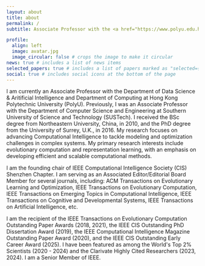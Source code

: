 ```yaml
---
layout: about
title: about
permalink: /
subtitle: Associate Professor with the <a href="https://www.polyu.edu.hk/dsai/people/academic-staff/cheng-ran/">Hong Kong Polytechnic University</a>

profile:
  align: left
  image: avatar.jpg
  image_circular: false # crops the image to make it circular
news: true # includes a list of news items
selected_papers: true # includes a list of papers marked as "selected={true}"
social: true # includes social icons at the bottom of the page
---
```


I am currently an Associate Professor with the Department of Data Science & Aritificial Intelligence and Department of Computing at Hong Kong Polytechnic University (PolyU). Previously, I was an Associate Professor with the Department of Computer Science and Engineering at Southern University of Science and Technology (SUSTech). I received the BSc degree from Northeastern University, China, in 2010, and the PhD degree from the University of Surrey, U.K., in 2016. My research focuses on advancing Computational Intelligence to tackle modeling and optimization challenges in complex systems. My primary research interests include evolutionary computation and representation learning, with an emphasis on developing efficient and scalable computational methods.

I am the founding chair of IEEE Computational Intelligence Society (CIS) Shenzhen Chapter. I am serving as an Associated Editor/Editorial Board Member for several journals, including: ACM Transactions on Evolutionary Learning and Optimization, IEEE Transactions on Evolutionary Computation, IEEE Transactions on Emerging Topics in Computational Intelligence, IEEE Transactions on Cognitive and Developmental Systems, IEEE Transactions on Artificial Intelligence, etc.

I am the recipient of the IEEE Transactions on Evolutionary Computation Outstanding Paper Awards (2018, 2021), the IEEE CIS Outstanding PhD Dissertation Award (2019), the IEEE Computational Intelligence Magazine Outstanding Paper Award (2020), and the IEEE CIS Outstanding Early Career Award (2025). I have been featured as among the World's Top 2% Scientists (2020 - 2024) and the Clarivate Highly Cited Researchers (2023, 2024). I am a Senior Member of IEEE.
